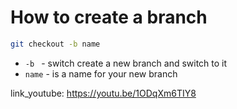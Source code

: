 # How to create a branch

```bash
git checkout -b name
```

- `-b ` - switch create a new branch and switch to it
- `name` - is a name for your new branch


link_youtube: https://youtu.be/1ODqXm6TIY8
